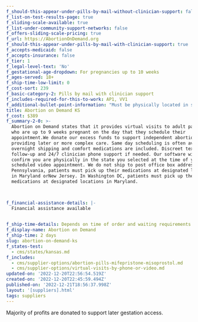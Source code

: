 ```yaml
---
f_should-this-appear-under-pills-by-mail-without-clinician-support: false
f_list-on-test-results-page: true
f_sliding-scale-available: true
f_list-under-community-support-networks: false
f_offers-sliding-scale-pricing: true
f_url: https://AbortionOnDemand.org
f_should-this-appear-under-pills-by-mail-with-clinician-support: true
f_accepts-medicaid: false
f_accepts-insurance: false
f_tier: 1
f_legal-level-text: 'No'
f_gestational-age-dropdown: For pregnancies up to 10 weeks
f_ages-served: 18+
f_ship-time-low-limit: 0
f_cost-sort: 239
f_basic-category-2: Pills by mail with clinician support
f_includes-required-for-this-to-work: AP1, VV1
f_additional-bullet-point-information: "Must be physically located in state at the time of video consultation\n\nDoes not ship to PO\_Box or General Delivery addresses"
title: Abortion on Demand KS
f_cost: $389
f_summary-2-0: >-
  Abortion on Demand states that it provides virtual visits to adult patients
  who are up to 9 weeks pregnant on the day that they schedule their
  appointment.We donate our excess funds to support independent abortion clinics
  providing later or more complex care. Same day scheduling is often available;
  overnight shipping and comfort medications are included. Discreet text-based
  follow-up and 24/7 clinician phone support if needed. Our software will
  confirm you are physically in the state you selected at the time of your
  scheduled video appointment. We do not ship to post office box addresses. In
  Pennsylvania, patients must pick up their medications at designated locations
  in Maryland orNew Jersey. In Washington DC, patients must pick up their
  medications at designated locations in Maryland.


  ‍
f_financial-assistance-details: |-
  Financial assistance available

  ‍
f_ship-time-details: Depends on time of order and waiting requirements in some states
f_display-name: Abortion on Demand
f_ship-time: 2 days
slug: abortion-on-demand-ks
f_states-test:
  - cms/states/kansas.md
f_includes:
  - cms/supplier-options/abortion-pills-mifepristone-misoprostol.md
  - cms/supplier-options/virtual-visits-by-phone-or-video.md
updated-on: '2022-12-20T22:56:54.519Z'
created-on: '2022-12-20T22:45:59.494Z'
published-on: '2022-12-21T18:56:37.998Z'
layout: '[suppliers].html'
tags: suppliers
---
```


Majority of profits are donated to support later gestation access.
